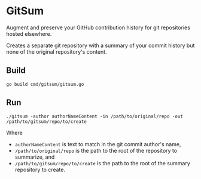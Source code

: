 # GitSum

Augment and preserve your GitHub contribution history for git repositories hosted elsewhere.

Creates a separate git repository with a summary of your commit history but none of the original repository's content.

## Build

```go build cmd/gitsum/gitsum.go```

## Run

```./gitsum -author authorNameContent -in /path/to/original/repo -out /path/to/gitsum/repo/to/create```

Where 

- `authorNameContent` is text to match in the git commit author's name, 
- `/path/to/original/repo` is the path to the root of the repository to summarize, and 
- `/path/to/gitsum/repo/to/create` is the path to the root of the summary repository to create.